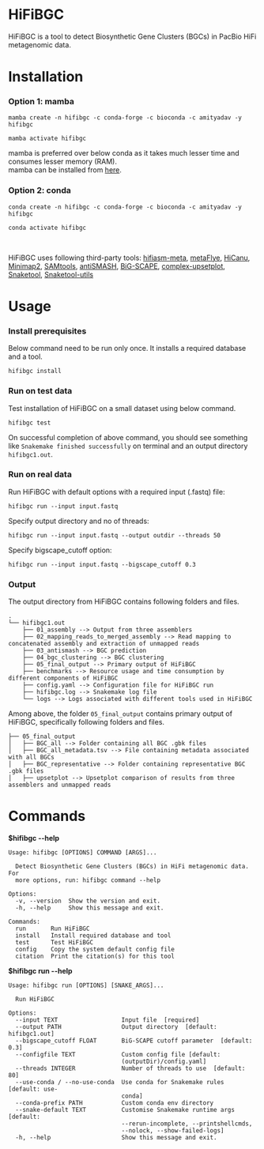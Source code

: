 # HiFiBGC

HiFiBGC is a tool to detect Biosynthetic Gene Clusters (BGCs) in PacBio HiFi metagenomic data.

# Installation

### Option 1: mamba
```
mamba create -n hifibgc -c conda-forge -c bioconda -c amityadav -y hifibgc

mamba activate hifibgc
```

mamba is preferred over below conda as it takes much lesser time and consumes lesser memory (RAM).<br>
mamba can be installed from [here](https://mamba.readthedocs.io/en/latest/installation/mamba-installation.html).

### Option 2: conda
```
conda create -n hifibgc -c conda-forge -c bioconda -c amityadav -y hifibgc

conda activate hifibgc
```
<br>

HiFiBGC uses following third-party tools: [hifiasm-meta](https://github.com/xfengnefx/hifiasm-meta), [metaFlye](https://github.com/mikolmogorov/Flye), [HiCanu](https://github.com/marbl/canu), [Minimap2](https://github.com/lh3/minimap2), [SAMtools](https://github.com/samtools/samtools), [antiSMASH](https://github.com/antismash/antismash), [BiG-SCAPE](https://github.com/medema-group/BiG-SCAPE), [complex-upsetplot](https://github.com/krassowski/complex-upset), [Snaketool](https://github.com/beardymcjohnface/Snaketool), [Snaketool-utils](https://github.com/beardymcjohnface/Snaketool-utils)


# Usage

### Install prerequisites
Below command need to be run only once. It installs a required database and a tool.
```
hifibgc install
```
### Run on test data
Test installation of HiFiBGC on a small dataset using below command. 
```
hifibgc test
```

On successful completion of above command, you should see something like `Snakemake finished successfully` on terminal and an output directory `hifibgc1.out`.

### Run on real data
Run HiFiBGC with default options with a required input (.fastq) file:
```
hifibgc run --input input.fastq  
```
Specify output directory and no of threads:
```
hifibgc run --input input.fastq --output outdir --threads 50
```
Specify bigscape_cutoff option:
```
hifibgc run --input input.fastq --bigscape_cutoff 0.3
```

### Output

The output directory from HiFiBGC contains following folders and files.

```
.
└── hifibgc1.out
    ├── 01_assembly --> Output from three assemblers
    ├── 02_mapping_reads_to_merged_assembly --> Read mapping to concatenated assembly and extraction of unmapped reads 
    ├── 03_antismash --> BGC prediction
    ├── 04_bgc_clustering --> BGC clustering
    ├── 05_final_output --> Primary output of HiFiBGC
    ├── benchmarks --> Resource usage and time consumption by different components of HiFiBGC
    ├── config.yaml --> Configuration file for HiFiBGC run
    ├── hifibgc.log --> Snakemake log file
    └── logs --> Logs associated with different tools used in HiFiBGC
```
Among above, the folder `05_final_output` contains primary output of HiFiBGC, specifically following folders and files.

```
├── 05_final_output
│   ├── BGC_all --> Folder containing all BGC .gbk files
│   ├── BGC_all_metadata.tsv --> File containing metadata associated with all BGCs
│   ├── BGC_representative --> Folder containing representative BGC .gbk files
│   ├── upsetplot --> Upsetplot comparison of results from three assemblers and unmapped reads
```

# Commands 

**$hifibgc --help**
```
Usage: hifibgc [OPTIONS] COMMAND [ARGS]...

  Detect Biosynthetic Gene Clusters (BGCs) in HiFi metagenomic data. For
  more options, run: hifibgc command --help

Options:
  -v, --version  Show the version and exit.
  -h, --help     Show this message and exit.

Commands:
  run       Run HiFiBGC
  install   Install required database and tool
  test      Test HiFiBGC
  config    Copy the system default config file
  citation  Print the citation(s) for this tool
```

**$hifibgc run --help**
```
Usage: hifibgc run [OPTIONS] [SNAKE_ARGS]...

  Run HiFiBGC

Options:
  --input TEXT                  Input file  [required]
  --output PATH                 Output directory  [default: hifibgc1.out]
  --bigscape_cutoff FLOAT       BiG-SCAPE cutoff parameter  [default: 0.3]
  --configfile TEXT             Custom config file [default:
                                (outputDir)/config.yaml]
  --threads INTEGER             Number of threads to use  [default: 80]
  --use-conda / --no-use-conda  Use conda for Snakemake rules  [default: use-
                                conda]
  --conda-prefix PATH           Custom conda env directory
  --snake-default TEXT          Customise Snakemake runtime args  [default:
                                --rerun-incomplete, --printshellcmds,
                                --nolock, --show-failed-logs]
  -h, --help                    Show this message and exit.
```
